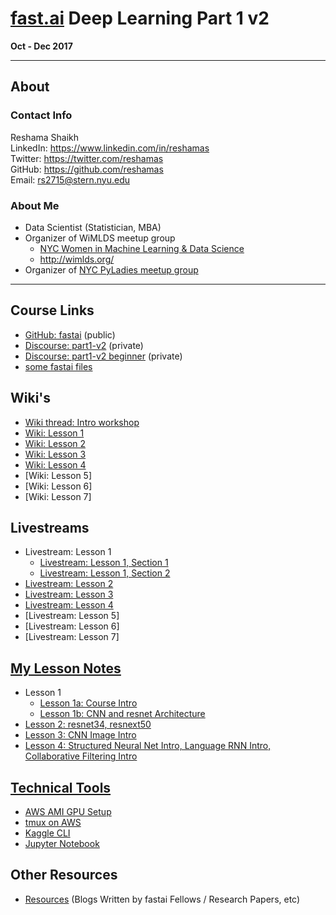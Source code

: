 # [fast.ai](http://www.fast.ai) Deep Learning Part 1 v2
**Oct - Dec 2017**  

---
## About

### Contact Info
Reshama Shaikh  
LinkedIn:  https://www.linkedin.com/in/reshamas   
Twitter:  https://twitter.com/reshamas  
GitHub:  https://github.com/reshamas  
Email:   rs2715@stern.nyu.edu  

### About Me
* Data Scientist (Statistician, MBA)
* Organizer of WiMLDS meetup group
     - [NYC Women in Machine Learning & Data Science](http://www.meetup.com/NYC-Women-in-Machine-Learning-Data-Science/)
     - http://wimlds.org/
* Organizer of [NYC PyLadies meetup group](https://www.meetup.com/NYC-PyLadies/)

---
## Course Links
* [GitHub: fastai](https://github.com/fastai/fastai) (public)
* [Discourse:  part1-v2](http://forums.fast.ai/c/part1-v2) (private)
* [Discourse:  part1-v2 beginner](http://forums.fast.ai/c/part1v2-beg) (private)
* [some fastai files](http://files.fast.ai)

## Wiki's
* [Wiki thread: Intro workshop](http://forums.fast.ai/t/wiki-thread-intro-workshop/6537)
* [Wiki: Lesson 1](http://forums.fast.ai/t/wiki-lesson-1/7011)
* [Wiki: Lesson 2](http://forums.fast.ai/t/wiki-lesson-2/7452)
* [Wiki: Lesson 3](http://forums.fast.ai/t/wiki-lesson-3/7809)
* [Wiki: Lesson 4](http://forums.fast.ai/t/wiki-lesson-4/8112)
* [Wiki: Lesson 5]
* [Wiki: Lesson 6]
* [Wiki: Lesson 7]

## Livestreams
* Livestream:  Lesson 1
  - [Livestream: Lesson 1, Section 1](https://www.youtube.com/watch?v=sNMHZM2U7I8)  
  - [Livestream: Lesson 1, Section 2](https://www.youtube.com/watch?v=ZDq5OXsLO3U)  
* [Livestream: Lesson 2](https://www.youtube.com/watch?v=JNxcznsrRb8&feature=youtu.be)
* [Livestream: Lesson 3](https://www.youtube.com/watch?v=9C06ZPF8Uuc&feature=youtu.be) 
* [Livestream: Lesson 4](https://www.youtube.com/watch?v=gbceqO8PpBg&feature=youtu.be)
* [Livestream: Lesson 5]
* [Livestream: Lesson 6]
* [Livestream: Lesson 7]

## [My Lesson Notes](lessons/) 
* Lesson 1
  - [Lesson 1a: Course Intro](lessons/lesson_1a_course_intro.md)
  - [Lesson 1b: CNN and resnet Architecture](lessons/lesson_1b_cnn_tools.md)
* [Lesson 2: resnet34, resnext50](lessons/lesson_2_resnet34_resnext50.md)
* [Lesson 3: CNN Image Intro](lessons/)
* [Lesson 4: Structured Neural Net Intro, Language RNN Intro, Collaborative Filtering Intro](lessons/)


## [Technical Tools](tools/)
* [AWS AMI GPU Setup](tools/aws_ami_gpu_setup.md)  
* [tmux on AWS](tools/tmux.md)
* [Kaggle CLI](tools/kaggle_cli.md)
* [Jupyter Notebook](tools/jupyter_notebook.md)

## Other Resources
* [Resources](resources.md) (Blogs Written by fastai Fellows / Research Papers, etc)
